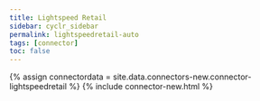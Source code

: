 ```yaml
---
title: Lightspeed Retail
sidebar: cyclr_sidebar
permalink: lightspeedretail-auto
tags: [connector]
toc: false
---
```

{% assign connectordata = site.data.connectors-new.connector-lightspeedretail %}
{% include connector-new.html %}	